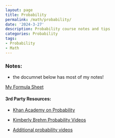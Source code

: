 ```yaml
---
layout: page
title: Probability
permalink: /math/probability/
date: '2024-3-27'
description: Probability course notes and tips
categories: Probability
tags:
- Probability
- Math
---
```




### Notes:

* the documnet below has most of my notes!

[My Formula Sheet](/static/post-image/prob.pdf)


#### 3rd Party Resources:

* [Khan Academy on Probability](https://www.khanacademy.org/math/statistics-probability/probability-library)

* [Kimberly Brehm Probability Videos](https://www.youtube.com/@SawFinMath/search?query=probability)

* [Additional probability videos](https://www.youtube.com/playlist?list=PL9DdgseuDZgIyKasaFIgJiQZdNvTUp2jA)